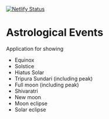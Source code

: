 [![Netlify Status](https://api.netlify.com/api/v1/badges/3fd2d1ba-91b7-469b-83d7-4533b1e9636e/deploy-status)](https://app.netlify.com/sites/astro-events/deploys)

# Astrological Events 

Application for showing
- Equinox
- Solstice
- Hiatus Solar
- Tripura Sundari (including peak)
- Full moon (including peak)
- Shivaratri
- New moon
- Moon eclipse
- Solar eclipse
